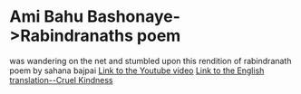 # Ami Bahu Bashonaye->Rabindranaths poem 
was wandering on the net and stumbled upon this rendition of rabindranath poem by sahana bajpai
[Link to the Youtube video](https://www.youtube.com/watch?v=sG_QrfxoQrY)
[Link to the English translation--Cruel Kindness](https://allpoetry.com/Cruel-Kindness---------English-translation)
